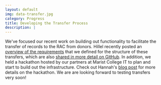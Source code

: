 ```yaml
---
layout: default
img: data-transfer.jpg
category: Progress
title: Developing the Transfer Process
description: |
---
```

  We've focused our recent work on building out functionality to facilitate the transfer of records to the RAC from donors. Hillel recently posted an [overview of the requirements](http://blog.rockarch.org/?p=1784) that we defined for the structure of these transfers, which are also [shared in more detail on GitHub](https://github.com/RockefellerArchiveCenter/project_electron/tree/master/transfer). In addition, we held a hackathon hosted by our partners at Marist College IT to plan and start to build out the infrastructure. Check out Hannah's [blog post](http://blog.rockarch.org/?p=1815) for more details on the hackathon. We are are looking forward to testing transfers very soon!  
